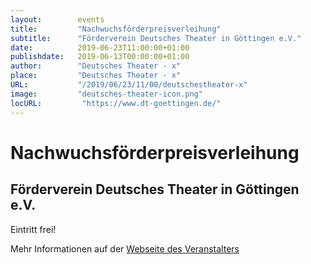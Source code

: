 ```yaml
---
layout:        events
title:         "Nachwuchsförderpreisverleihung"
subtitle:      "Förderverein Deutsches Theater in Göttingen e.V."
date:          2019-06-23T11:00:00+01:00
publishdate:   2019-06-13T00:00:00+01:00
author:        "Deutsches Theater - x"
place:         "Deutsches Theater - x"
URL:           "/2019/06/23/11/00/deutschestheater-x"
image:         "deutsches-theater-icon.png"
locURL:         "https://www.dt-goettingen.de/"
---
```


Nachwuchsförderpreisverleihung
===========

Förderverein Deutsches Theater in Göttingen e.V.
-----------

 Eintritt frei!

Mehr Informationen auf der [Webseite des Veranstalters](https://www.dt-goettingen.de/stueck/nachwuchsfoerderpreisverleihung/)

